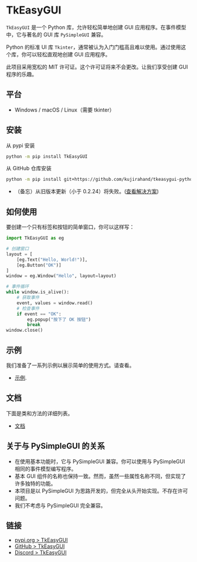 # TkEasyGUI

`TkEasyGUI` 是一个 Python 库，允许轻松简单地创建 GUI 应用程序。在事件模型中，它与著名的 GUI 库 `PySimpleGUI` 兼容。

Python 的标准 UI 库 `Tkinter`，通常被认为入门门槛高且难以使用。通过使用这个库，你可以轻松直观地创建 GUI 应用程序。

此项目采用宽松的 MIT 许可证。这个许可证将来不会更改。让我们享受创建 GUI 程序的乐趣。

## 平台

- Windows / macOS / Linux（需要 tkinter）

## 安装

从 pypi 安装


```sh
python -m pip install TkEasyGUI
```

从 GitHub 仓库安装


```sh
python -m pip install git+https://github.com/kujirahand/tkeasygui-python
```

- （备忘）从旧版本更新（小于 0.2.24）将失败。([查看解决方案](https://github.com/kujirahand/tkeasygui-python/blob/main/docs/installation_trouble.md))

## 如何使用

要创建一个只有标签和按钮的简单窗口，你可以这样写：

```py
import TkEasyGUI as eg

# 创建窗口
layout = [
    [eg.Text("Hello, World!")],
    [eg.Button("OK")]
]
window = eg.Window("Hello", layout=layout)

# 事件循环
while window.is_alive():
    # 获取事件
    event, values = window.read()
    # 检查事件
    if event == "OK":
        eg.popup("按下了 OK 按钮")
        break
window.close()
```

## 示例

我们准备了一系列示例以展示简单的使用方式。请查看。

- [示例](https://github.com/kujirahand/tkeasygui-python/tree/main/tests).

## 文档

下面是类和方法的详细列表。

- [文档](https://github.com/kujirahand/tkeasygui-python/tree/main/docs)

## 关于与 PySimpleGUI 的关系

- 在使用基本功能时，它与 PySimpleGUI 兼容。你可以使用与 PySimpleGUI 相同的事件模型编写程序。
- 基本 GUI 组件的名称也保持一致。然而，虽然一些属性名称不同，但实现了许多独特的功能。
- 本项目是以 PySimpleGUI 为思路开发的，但完全从头开始实现。不存在许可问题。
- 我们不考虑与 PySimpleGUI 完全兼容。

## 链接

- [pypi.org > TkEasyGUI](https://pypi.org/project/tkeasygui/)
- [GitHub > TkEasyGUI](https://github.com/kujirahand/tkeasygui-python/)
- [Discord > TkEasyGUI](https://discord.gg/G2JXaRft)
